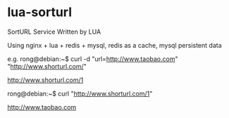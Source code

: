 # lua-sorturl
SortURL Service Written by LUA

Using nginx + lua + redis + mysql, redis as a cache, mysql persistent data

e.g.
rong@debian:~$ curl -d "url=http://www.taobao.com" "http://www.shorturl.com/"

http://www.shorturl.com/1


rong@debian:~$ curl "http://www.shorturl.com/1"

http://www.taobao.com
